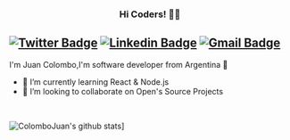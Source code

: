<h3 align="center"> Hi Coders! 👨‍💻 </h3>

[![Twitter Badge](https://img.shields.io/badge/-Jcolombo15-1ca0f1?style=flat-square&labelColor=1ca0f1&logo=twitter&logoColor=white&link=https://twitter.com/Jcolombo15)](https://twitter.com/Jcolombo15)  [![Linkedin Badge](https://img.shields.io/badge/-Juan_Colombo-blue?style=flat-square&logo=Linkedin&logoColor=white&link=https://www.linkedin.com/in/jcolombo/)](https://www.linkedin.com/in/jcolombo/) [![Gmail Badge](https://img.shields.io/badge/-juan.colombo95@gmail.com-c14438?style=flat-square&logo=Gmail&logoColor=white&link=mailto:juan.colombo95@gmail.com)](mailto:juan.colombo95@gmail.com) 
---
I'm Juan Colombo,I'm software developer from Argentina 🚀

- 🌱 I’m currently learning React & Node.js
- 👯 I’m looking to collaborate on Open's Source Projects
<br />

![ColomboJuan's github stats](https://github-readme-stats.anuraghazra1.vercel.app/api?username=ColomboJuan&show_icons=true&title_color=fff&icon_color=79ff97&text_color=9f9f9f&bg_color=151515)]
